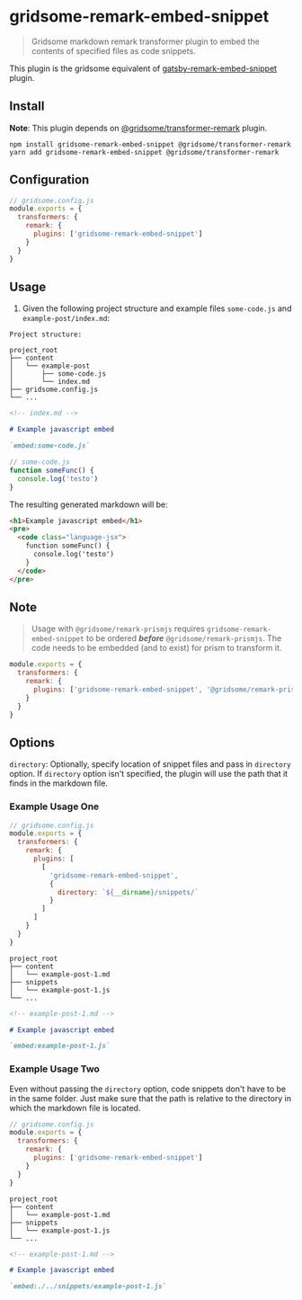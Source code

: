 # gridsome-remark-embed-snippet

> Gridsome markdown remark transformer plugin to embed the contents of specified files as code snippets.

This plugin is the gridsome equivalent of [gatsby-remark-embed-snippet](https://github.com/gatsbyjs/gatsby/tree/master/packages/gatsby-remark-embed-snippet) plugin.

## Install

**Note**: This plugin depends on [@gridsome/transformer-remark](https://github.com/gridsome/gridsome/tree/master/packages/transformer-remark) plugin.

```shell
npm install gridsome-remark-embed-snippet @gridsome/transformer-remark
yarn add gridsome-remark-embed-snippet @gridsome/transformer-remark
```

## Configuration

```js
// gridsome.config.js
module.exports = {
  transformers: {
    remark: {
      plugins: ['gridsome-remark-embed-snippet']
    }
  }
}
```

## Usage

1. Given the following project structure and example files `some-code.js` and `example-post/index.md`:

```text
Project structure:

project_root
├── content
│   └── example-post
│       ├── some-code.js
│       └── index.md
├── gridsome.config.js
└── ...
```

```md
<!-- index.md -->

# Example javascript embed

`embed:some-code.js`
```

```js
// some-code.js
function someFunc() {
  console.log('testo')
}
```

The resulting generated markdown will be:

```html
<h1>Example javascript embed</h1>
<pre>
  <code class="language-jsx">
    function someFunc() {
      console.log('testo')
    }
  </code>
</pre>
```

## Note

> Usage with `@gridsome/remark-prismjs` requires `gridsome-remark-embed-snippet` to be ordered **_before_** `@gridsome/remark-prismjs`. The code needs to be embedded (and to exist) for prism to transform it.

```js
module.exports = {
  transformers: {
    remark: {
      plugins: ['gridsome-remark-embed-snippet', '@gridsome/remark-prismjs']
    }
  }
}
```

## Options

`directory`: Optionally, specify location of snippet files and pass in `directory` option. If `directory` option isn't specified, the plugin will use the path that it finds in the markdown file.

### Example Usage One

```js
// gridsome.config.js
module.exports = {
  transformers: {
    remark: {
      plugins: [
        [
          'gridsome-remark-embed-snippet',
          {
            directory: `${__dirname}/snippets/`
          }
        ]
      ]
    }
  }
}
```

```text
project_root
├── content
│   └── example-post-1.md
├── snippets
│   └── example-post-1.js
└── ...
```

```md
<!-- example-post-1.md -->

# Example javascript embed

`embed:example-post-1.js`
```

### Example Usage Two

Even without passing the `directory` option, code snippets don't have to be in the same folder. Just make sure that the path is relative to the directory in which the markdown file is located.

```js
// gridsome.config.js
module.exports = {
  transformers: {
    remark: {
      plugins: ['gridsome-remark-embed-snippet']
    }
  }
}
```

```text
project_root
├── content
│   └── example-post-1.md
├── snippets
│   └── example-post-1.js
└── ...
```

```md
<!-- example-post-1.md -->

# Example javascript embed

`embed:./../snippets/example-post-1.js`
```
